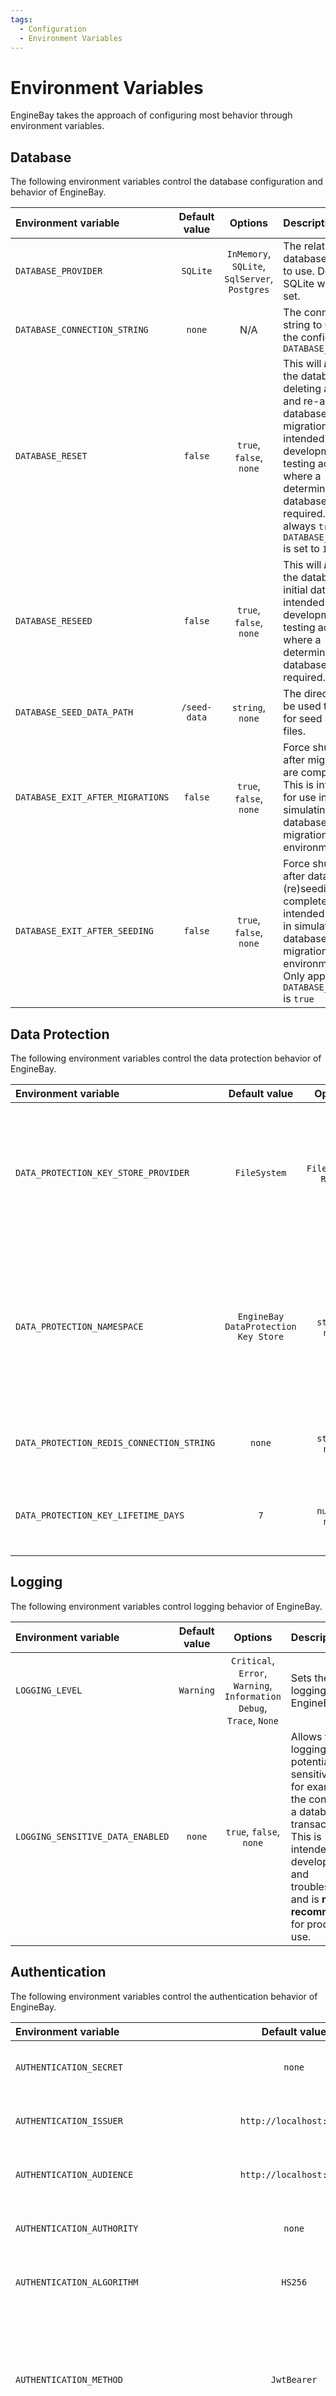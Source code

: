 ```yaml
---
tags:
  - Configuration
  - Environment Variables
---
```


# Environment Variables

EngineBay takes the approach of configuring most behavior through environment variables.

## Database

The following environment variables control the database configuration and behavior of EngineBay.

| Environment variable | Default value | Options | Description |
| :--------------------------- | :----: | :----: | :--- |
| `DATABASE_PROVIDER` | `SQLite` | `InMemory`, `SQLite`, `SqlServer`, `Postgres`| The relational database provider to use. Defaults to SQLite when not set. |
| `DATABASE_CONNECTION_STRING` | `none` | N/A | The connection string to use for the configured `DATABASE_PROVIDER` |
| `DATABASE_RESET` | `false` | `true`, `false`, `none`| This will ***RESET*** the database, deleting all tables and re-applying database migrations. This is intended for development and testing activities where a deterministic database state is required. Is always `true` when `DATABASE_PROVIDER` is set to `InMemory` |
| `DATABASE_RESEED` | `false` | `true`, `false`, `none` | This will ***RESEED*** the database with initial data. This is intended for development and testing activities where a deterministic database state is required. |
| `DATABASE_SEED_DATA_PATH` | `/seed-data` | `string`, `none`  | The directory to be used to look for seed data files. |
| `DATABASE_EXIT_AFTER_MIGRATIONS` | `false` | `true`, `false`, `none`| Force shutdown after migrations are completed. This is intended for use in simulating database migrations in CI environments. |
| `DATABASE_EXIT_AFTER_SEEDING` | `false` | `true`, `false`, `none`| Force shutdown after database (re)seeding is are completed. This is intended for use in simulating database migrations in CI environments. Only applies if `DATABASE_RESEED` is `true` |

## Data Protection

The following environment variables control the data protection behavior of EngineBay.

| Environment variable | Default value | Options | Description |
| :--------------------------- | :----: | :----: | :--- |
| `DATA_PROTECTION_KEY_STORE_PROVIDER` | `FileSystem` | `FileSystem`, `Redis` | The key store provider for data protection encryption keys. Defaults to FileSystem when not set. |
| `DATA_PROTECTION_NAMESPACE` | `EngineBay DataProtection Key Store` | `string`, `none` | The partitioning namespace for the key store provider for data protection encryption keys. Defaults when not set. |
| `DATA_PROTECTION_REDIS_CONNECTION_STRING` | `none` | `string`, `none` | Connection string for Redis key store provider. |
| `DATA_PROTECTION_KEY_LIFETIME_DAYS` | `7` | `number`, `none` | The lifetime of an encryption key before it is rotated internally. |

## Logging

The following environment variables control logging behavior of EngineBay.

| Environment variable | Default value | Options | Description |
| :--------------------------- | :----: | :----: | :--- |
| `LOGGING_LEVEL` | `Warning` |  `Critical`, `Error`, `Warning`, `Information` `Debug`, `Trace`, `None` | Sets the logging level of EngineBay. |
| `LOGGING_SENSITIVE_DATA_ENABLED` | `none` | `true`, `false`, `none` | Allows for logging of potentially sensitive data, for example, the contents of a database transaction. This is intended for development and troubleshooting and is **not recommended** for production use. |

## Authentication

The following environment variables control the authentication behavior of EngineBay.

| Environment variable | Default value | Options | Description |
| :--------------------------- | :----: | :----: | :--- |
| `AUTHENTICATION_SECRET` | `none` | `string` | The secret used for verifying JWT Bearer tokens |
| `AUTHENTICATION_ISSUER` | `http://localhost:5050` | `string`, `none` | The value used for verifying JWT Audience (aud) claims |
| `AUTHENTICATION_AUDIENCE` | `http://localhost:5050` |  `string`, `none` | The value used for verifying JWT Issuer (iss) claims |
| `AUTHENTICATION_AUTHORITY` | `none` |  `string`, `none` | The value used for verifying JWT Authority claims |
| `AUTHENTICATION_ALGORITHM` | `HS256` |  `HS256`, `HS512` | The algorithm used for verifying JWT tokens |
| `AUTHENTICATION_METHOD` | `JwtBearer` | `JwtBearer`, `Basic`, `None` | The authentication method used. `Basic`, `None` are **not recommended** as these are intended for troubleshooting and testing, not production use.   |
| `AUTHENTICATION_VALIDATE_EXPIRY` | `true` |  `true`, `false`, `none` | Enabled JWT Expiry (exp) validation. Disabling this is **not recommended**. |
| `AUTHENTICATION_VALIDATE_AUDIENCE` | `true` |  `true`, `false`, `none` | Enabled JWT Audience (aud) validation. Disabling this is **not recommended**.|
| `AUTHENTICATION_VALIDATE_ISSUER` | `true` |  `true`, `false`, `none` | Enabled JWT Issuer (iss) validation. Disabling this is **not recommended**. |
| `AUTHENTICATION_VALIDATE_ISSUER_SIGNING_KEY` | `true` |  `true`, `false`, `none` | Enabled JWT Issuer signing keys validation. Disabling this is **not recommended**.|
| `AUTHENTICATION_VALIDATE_SIGNED_TOKENS` | `true` |  `true`, `false`, `none` | Enabled JWT signed tokens validation. Disabling this is **not recommended**. |

## API Documentation

The following environment variables control the OpenAPI 3.0 api documentation behavior of EngineBay.

| Environment variable | Default value | Options | Description |
| :--------------------------- | :----: | :----: | :--- |
| `API_DOCUMENTATION_ENABLED` | `false` |  `true`, `false`, `none` | Enables OpenApi 3.0 API documentation on paths `/swagger/v1/swagger.json` and `/swagger/index.html`. |

## Auditing

The following environment variables control the auditing behavior of EngineBay.

| Environment variable | Default value |         Options         | Description                                                                                                                                                                                                                                        |
|:---------------------|:-------------:|:-----------------------:|:---------------------------------------------------------------------------------------------------------------------------------------------------------------------------------------------------------------------------------------------------|
| `AUDITING_ENABLED`   |    `true`     | `true`, `false`, `none` | This can disable tracking and auditing of changes saved to the database. It is not recommended to disable this unless EngineBay is processing PII data. Disabling auditing can provide a slight performance boost if traceability is not required. |

## Rate Limiting

The following environment variables control the rate limiting behavior of EngineBay.

| Environment variable | Default value |         Options         | Description                                                                                                                                                                                                                                        |
|:---------------------|:-------------:|:-----------------------:|:---------------------------------------------------------------------------------------------------------------------------------------------------------------------------------------------------------------------------------------------------|
| `RATE_LIMITING_AUTO_REPLENISHMENT`   |    `true`     | `true`, `false` |  Specified whether the bucket is automatically refreshed or if TryReplenish will be called manually. Applies to the `token bucket` limit algorithm. |
| `RATE_LIMITING_PERMIT_LIMIT`   |    `100`     | `number` | Maximum number of allowed requests after which new requests will be queued or blocked. Applies to the `fixed window`, `sliding window`, and `concurrency` limit algorithms. |
| `RATE_LIMITING_QUEUE_LIMIT`   |    `10`     | `number` | Determines the number of requests that will be queued after the limit has been reached. Applies to the `fixed window`, `sliding window`, `token bucket`, and `concurrency` limit algorithms. |
| `RATE_LIMITING_QUEUE_PROCESSING_ORDER`   |    `OldestFirst`     | `OldestFirst`, `NewestFirst` | Controls the order in which queued requests will be dequeued and processed. Applies to the `fixed window`, `sliding window`, `token bucket`, and `concurrency` limit algorithms. |
| `RATE_LIMITING_REPLENISHMENT_PERIOD`   |    `5`     | `number` | Time (in seconds) before tokens will be added to the bucket. Applies to the `token bucket` limit algorithm. |
| `RATE_LIMITING_SEGMENTS_PER_WINDOW`   |    `5`     | `number` | Specifies the number of segments a window will be divided into. Applies to the `sliding window` limit algorithm. |
| `RATE_LIMITING_TOKEN_LIMIT`   |    `100`     | `number` | Maximum number of tokens that can be in the bucket at any time. Applies to the `token bucket` limit algorithm. |
| `RATE_LIMITING_TOKENS_PER_PERIOD`   |    `10`     | `number` | Number of tokens to add to the bucket each period. Applies to the `token bucket` limit algorithm. |
| `RATE_LIMITING_WINDOW`   |    `60`     | `number` | Time (in seconds) of the window that the limit is applied to before moving on to the next window. Applies to the `fixed window` and `sliding window` limit algorithms. |
